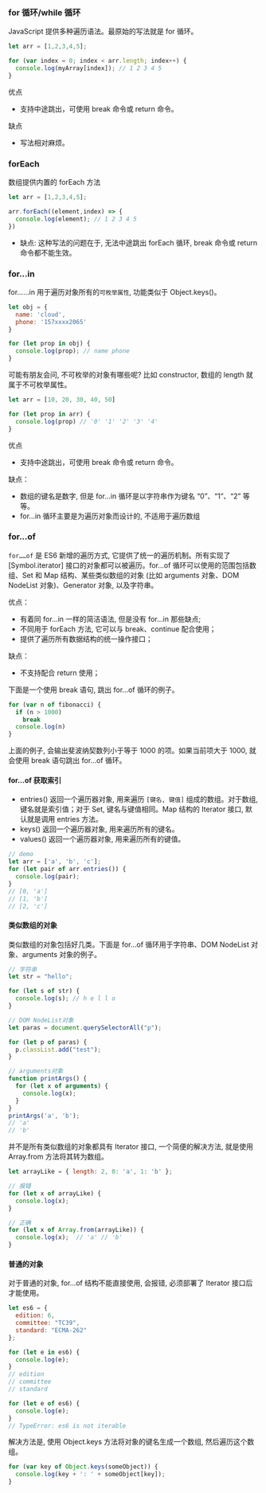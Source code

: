 <!--
abbrlink: ar2urehz
-->

### for 循环/while 循环

JavaScript 提供多种遍历语法。最原始的写法就是 for 循环。

```js
let arr = [1,2,3,4,5];

for (var index = 0; index < arr.length; index++) {
  console.log(myArray[index]); // 1 2 3 4 5
}
```

优点

* 支持中途跳出，可使用 break 命令或 return 命令。

缺点

* 写法相对麻烦。

### forEach

数组提供内置的 forEach 方法

```js
let arr = [1,2,3,4,5];

arr.forEach((element,index) => {
  console.log(element); // 1 2 3 4 5
})
```

* 缺点: 这种写法的问题在于, 无法中途跳出 forEach 循环, break 命令或 return 命令都不能生效。

### for...in

for……in 用于遍历对象所有的`可枚举属性`, 功能类似于 Object.keys()。

```js
let obj = {
  name: 'cloud',
  phone: '157xxxx2065'
}

for (let prop in obj) {
  console.log(prop); // name phone
}
```

可能有朋友会问, 不可枚举的对象有哪些呢? 比如 constructor, 数组的 length 就属于不可枚举属性。

```js
let arr = [10, 20, 30, 40, 50]

for (let prop in arr) {
  console.log(prop) // '0' '1' '2' '3' '4'
}
```

优点

* 支持中途跳出，可使用 break 命令或 return 命令。

缺点：

* 数组的键名是数字, 但是 for...in 循环是以字符串作为键名 “0”、“1”、“2” 等等。
* for...in 循环主要是为遍历对象而设计的, 不适用于遍历数组

### for...of

`for……of` 是 ES6 新增的遍历方式, 它提供了统一的遍历机制。所有实现了 [Symbol.iterator] 接口的对象都可以被遍历。for...of 循环可以使用的范围包括数组、Set 和 Map 结构、某些类似数组的对象 (比如 arguments 对象、DOM NodeList 对象)、Generator 对象, 以及字符串。

优点：

* 有着同 for...in 一样的简洁语法, 但是没有 for...in 那些缺点;
* 不同用于 forEach 方法, 它可以与 break、continue 配合使用；
* 提供了遍历所有数据结构的统一操作接口；

缺点：

* 不支持配合 return 使用；

下面是一个使用 break 语句, 跳出 for...of 循环的例子。

```js
for (var n of fibonacci) {
  if (n > 1000)
    break
  console.log(n)
}
```

上面的例子, 会输出斐波纳契数列小于等于 1000 的项。如果当前项大于 1000, 就会使用 break 语句跳出 for...of 循环。

#### for...of 获取索引

* entries() 返回一个遍历器对象, 用来遍历 `[键名, 键值]` 组成的数组。对于数组, 键名就是索引值；对于 Set, 键名与键值相同。Map 结构的 Iterator 接口, 默认就是调用 entries 方法。
* keys() 返回一个遍历器对象, 用来遍历所有的键名。
* values() 返回一个遍历器对象, 用来遍历所有的键值。

```js
// demo
let arr = ['a', 'b', 'c'];
for (let pair of arr.entries()) {
  console.log(pair);
}
// [0, 'a']
// [1, 'b']
// [2, 'c']
```

#### 类似数组的对象

类似数组的对象包括好几类。下面是 for...of 循环用于字符串、DOM NodeList 对象、arguments 对象的例子。

```js
// 字符串
let str = "hello";

for (let s of str) {
  console.log(s); // h e l l o
}

// DOM NodeList对象
let paras = document.querySelectorAll("p");

for (let p of paras) {
  p.classList.add("test");
}

// arguments对象
function printArgs() {
  for (let x of arguments) {
    console.log(x);
  }
}
printArgs('a', 'b');
// 'a'
// 'b'
```

并不是所有类似数组的对象都具有 Iterator 接口, 一个简便的解决方法, 就是使用 Array.from 方法将其转为数组。

```js
let arrayLike = { length: 2, 0: 'a', 1: 'b' };

// 报错
for (let x of arrayLike) {
  console.log(x);
}

// 正确
for (let x of Array.from(arrayLike)) {
  console.log(x);  // 'a' // 'b'
}
```

#### 普通的对象

对于普通的对象, for...of 结构不能直接使用, 会报错, 必须部署了 Iterator 接口后才能使用。

```js
let es6 = {
  edition: 6,
  committee: "TC39",
  standard: "ECMA-262"
};

for (let e in es6) {
  console.log(e);
}
// edition
// committee
// standard

for (let e of es6) {
  console.log(e);
}
// TypeError: es6 is not iterable
```

解决方法是, 使用 Object.keys 方法将对象的键名生成一个数组, 然后遍历这个数组。

```js
for (var key of Object.keys(someObject)) {
  console.log(key + ': ' + someObject[key]);
}
```